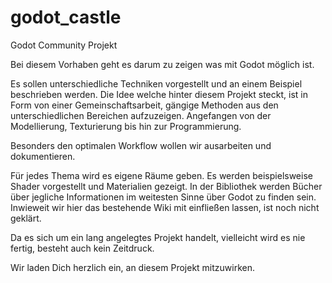 # godot_castle
Godot Community Projekt

Bei diesem Vorhaben geht es darum zu zeigen was
mit Godot möglich ist.

Es sollen unterschiedliche Techniken vorgestellt und an einem Beispiel
beschrieben werden. Die Idee welche hinter diesem Projekt steckt, ist in Form
von einer Gemeinschaftsarbeit, gängige Methoden aus den unterschiedlichen
Bereichen aufzuzeigen. Angefangen von der Modellierung, Texturierung bis hin
zur Programmierung.

Besonders den optimalen Workflow wollen wir ausarbeiten und dokumentieren.

Für jedes Thema wird es eigene Räume geben. Es werden beispielsweise Shader
vorgestellt und Materialien gezeigt. In der Bibliothek werden Bücher über
jegliche Informationen im weitesten Sinne über Godot zu finden sein.
Inwieweit wir hier das bestehende Wiki mit einfließen lassen, ist noch nicht geklärt.

Da es sich um ein lang angelegtes Projekt handelt, vielleicht wird es nie fertig,
besteht auch kein Zeitdruck.

Wir laden Dich herzlich ein, an diesem Projekt mitzuwirken.
